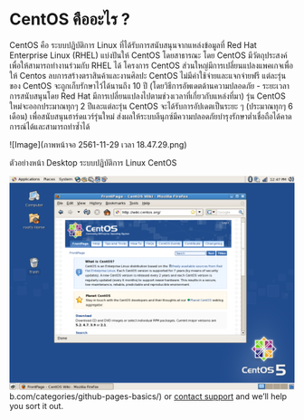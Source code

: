 # CentOS คืออะไร ?

CentOS คือ ระบบปฏิบัติการ Linux ที่ได้รับการสนับสนุนจากแหล่งข้อมูลที่ Red Hat Enterprise Linux (RHEL) แบ่งปันให้ CentOS โดยสาธารณะ 
โดย CentOS มีวัตถุประสงค์เพื่อให้สามารถทำงานร่วมกับ RHEL ได้ โครงการ CentOS ส่วนใหญ่มีการเปลี่ยนแปลงแพคเกจเพื่อให้ Centos ลบการสร้างตราสินค้าและงานศิลปะ CentOS 
ไม่มีค่าใช้จ่ายและแจกจ่ายฟรี แต่ละรุ่นของ CentOS จะถูกเก็บรักษาไว้ได้นานถึง 10 ปี 
(โดยวิธีการอัพเดตด้านความปลอดภัย - ระยะเวลาการสนับสนุนโดย Red Hat มีการเปลี่ยนแปลงไปตามช่วงเวลาที่เกี่ยวกับแหล่งที่มา) 
รุ่น CentOS ใหม่จะออกประมาณทุกๆ 2 ปีและแต่ละรุ่น CentOS จะได้รับการอัปเดตเป็นระยะ ๆ (ประมาณทุกๆ 6 เดือน) เพื่อสนับสนุนฮาร์ดแวร์รุ่นใหม่ 
ส่งผลให้ระบบลีนุกซ์มีความปลอดภัยบำรุงรักษาต่ำเชื่อถือได้คาดการณ์ได้และสามารถทำซ้ำได้

![Image](ภาพหน้าจอ 2561-11-29 เวลา 18.47.29.png)

ตัวอย่างหน้า Desktop ระบบปฏิบัติการ Linux CentOS

![Image](screenshot-centos.png)b.com/categories/github-pages-basics/) or [contact support](https://github.com/contact) and we’ll help you sort it out.
